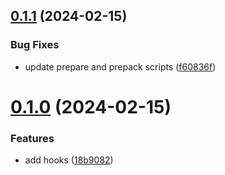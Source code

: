## [0.1.1](https://github.com/oclif/plugin-test-bundle/compare/0.1.0...0.1.1) (2024-02-15)


### Bug Fixes

* update prepare and prepack scripts ([f60836f](https://github.com/oclif/plugin-test-bundle/commit/f60836f07ea0594b965922a953bdac7e0bd47765))



# [0.1.0](https://github.com/oclif/plugin-test-bundle/compare/18b908292e98e221fbec030a3c5b5937491c498b...0.1.0) (2024-02-15)


### Features

* add hooks ([18b9082](https://github.com/oclif/plugin-test-bundle/commit/18b908292e98e221fbec030a3c5b5937491c498b))



